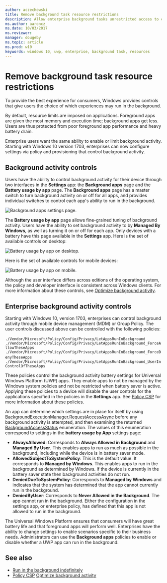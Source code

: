 ```yaml
---
author: aczechowski
title: Remove background task resource restrictions
description: Allow enterprise background tasks unrestricted access to computer resources.
ms.author: aaroncz
ms.date: 10/03/2017
ms.reviewer: 
manager: dougeby
ms.topic: article
ms.prod: w10
keywords: windows 10, uwp, enterprise, background task, resources
---
```


# Remove background task resource restrictions

To provide the best experience for consumers, Windows provides controls that give users the choice of which experiences may run in the background.

By default, resource limits are imposed on applications. Foreground apps are given the most memory and execution time; background apps get less. Users are thus protected from poor foreground app performance and heavy battery drain.

Enterprise users want the same ability to enable or limit background activity. Starting with Windows 10 version 1703, enterprises can now configure settings via policy and provisioning that control background activity.

## Background activity controls

Users have the ability to control background activity for their device through two interfaces in the **Settings** app: the **Background apps** page and the **Battery usage by app** page. The **Background apps** page has a master switch to turn background activity on or off for all apps, and provides individual switches to control each app's ability to run in the background. 

![Background apps settings page.](images/backgroundapps-setting.png)

The **Battery usage by app** page allows fine-grained tuning of background activity. Users have the ability to set background activity to by **Managed By Windows**, as well as turning it on or off for each app. Only devices with a battery have this page available in the **Settings** app. Here is the set of available controls on desktop: 

![Battery usage by app on desktop.](images/battery-usage-by-app-desktop.png)

Here is the set of available controls for mobile devices: 

![Battery usage by app on mobile.](images/battery-usage-by-app-mobile.png)

Although the user interface differs across editions of the operating system, the policy and developer interface is consistent across Windows clients. For more information about these controls, see [Optimize background activity](/windows/uwp/debug-test-perf/optimize-background-activity).

## Enterprise background activity controls 

Starting with Windows 10, version 1703, enterprises can control background activity through mobile device management (MDM) or Group Policy. The user controls discussed above can be controlled with the following policies: 

`./Vendor/Microsoft/Policy/Config/Privacy/LetAppsRunInBackground` 
`./Vendor/Microsoft/Policy/Config/Privacy/LetAppsRunInBackground_ForceAllowTheseApps`
`./Vendor/Microsoft/Policy/Config/Privacy/LetAppsRunInBackground_ForceDenyTheseApps` 
`./Vendor/Microsoft/Policy/Config/Privacy/LetAppsRunInBackground_UserInControlOfTheseApps`

These policies control the background activity battery settings for Universal Windows Platform (UWP) apps. They enable apps to not be managed by the Windows system policies and not be restricted when battery saver is active. Applying these policies to a device will disable the user controls for the applications specified in the policies in the **Settings** app. See [Policy CSP](/windows/client-management/mdm/policy-configuration-service-provider#privacy-letappsruninbackground) for more information about these policies.

An app can determine which settings are in place for itself by using [BackgroundExecutionManager.RequestAccessAsync](/uwp/api/Windows.ApplicationModel.Background.BackgroundAccessStatus) before any background activity is attempted, and then examining the returned  [BackgroundAccessStatus](/uwp/api/windows.applicationmodel.background.backgroundaccessstatus) enumeration. The values of this enumeration correspond to settings in the **battery usage by App** settings page: 
  
- **AlwaysAllowed**: Corresponds to **Always Allowed in Background** and **Managed By User**. This enables apps to run as much as possible in the background, including while the device is in battery saver mode.
  
- **AllowedSubjectToSystemPolicy**: This is the default value. It corresponds to **Managed by Windows**. This enables apps to run in the background as determined by Windows. If the device is currently in the battery saver state then background activities do not run. 
  
- **DeniedDueToSystemPolicy**: Corresponds to **Managed by Windows** and indicates that the system has determined that the app cannot currently run in the background. 
  
- **DeniedByUser**: Corresponds to **Never Allowed in the Background**. The app cannot run in the background. Either the configuration in the settings app, or enterprise policy, has defined that this app is not allowed to run in the background. 

The Universal Windows Platform ensures that consumers will have great battery life and that foreground apps will perform well. Enterprises have the ability to change settings to enable scenarios specific to their business needs. Administrators can use the **Background apps** policies to enable or disable whether a UWP app can run in the background.

## See also

- [Run in the background indefinitely](/windows/uwp/launch-resume/run-in-the-background-indefinetly)
- [Policy CSP](/windows/client-management/mdm/policy-configuration-service-provider#privacy-letappsruninbackground)
[Optimize background activity](/windows/uwp/debug-test-perf/optimize-background-activity)
